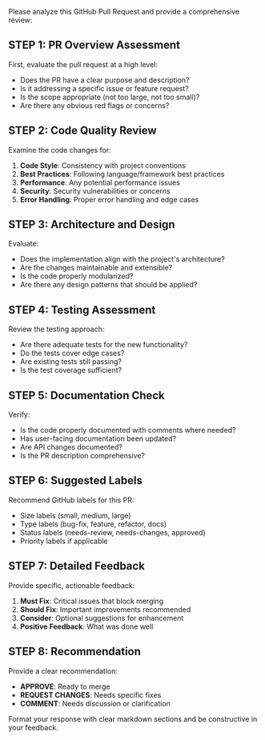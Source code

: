 Please analyze this GitHub Pull Request and provide a comprehensive review:

## STEP 1: PR Overview Assessment
First, evaluate the pull request at a high level:
- Does the PR have a clear purpose and description?
- Is it addressing a specific issue or feature request?
- Is the scope appropriate (not too large, not too small)?
- Are there any obvious red flags or concerns?

## STEP 2: Code Quality Review
Examine the code changes for:
1. **Code Style**: Consistency with project conventions
2. **Best Practices**: Following language/framework best practices
3. **Performance**: Any potential performance issues
4. **Security**: Security vulnerabilities or concerns
5. **Error Handling**: Proper error handling and edge cases

## STEP 3: Architecture and Design
Evaluate:
- Does the implementation align with the project's architecture?
- Are the changes maintainable and extensible?
- Is the code properly modularized?
- Are there any design patterns that should be applied?

## STEP 4: Testing Assessment
Review the testing approach:
- Are there adequate tests for the new functionality?
- Do the tests cover edge cases?
- Are existing tests still passing?
- Is the test coverage sufficient?

## STEP 5: Documentation Check
Verify:
- Is the code properly documented with comments where needed?
- Has user-facing documentation been updated?
- Are API changes documented?
- Is the PR description comprehensive?

## STEP 6: Suggested Labels
Recommend GitHub labels for this PR:
- Size labels (small, medium, large)
- Type labels (bug-fix, feature, refactor, docs)
- Status labels (needs-review, needs-changes, approved)
- Priority labels if applicable

## STEP 7: Detailed Feedback
Provide specific, actionable feedback:
1. **Must Fix**: Critical issues that block merging
2. **Should Fix**: Important improvements recommended
3. **Consider**: Optional suggestions for enhancement
4. **Positive Feedback**: What was done well

## STEP 8: Recommendation
Provide a clear recommendation:
- **APPROVE**: Ready to merge
- **REQUEST CHANGES**: Needs specific fixes
- **COMMENT**: Needs discussion or clarification

Format your response with clear markdown sections and be constructive in your feedback.